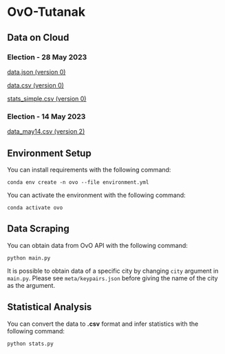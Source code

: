 # OvO-Tutanak

## Data on Cloud

### Election - 28 May 2023

[data.json (version 0)](https://drive.google.com/file/d/1Oz5A8R7ELbIl3rUtpLyGNsLNJhPWjb68/view?usp=sharing)

[data.csv (version 0)](https://drive.google.com/file/d/1Ze3uaQybedMyMbhWETedbmKCtGtIbqQD/view?usp=sharing)

[stats_simple.csv (version 0)](https://drive.google.com/file/d/1Ox5jBq6T2YXyYe5QQJHUylGUAccUcWue/view?usp=sharing)

### Election - 14 May 2023

[data_may14.csv (version 2)](https://drive.google.com/file/d/1J-xZT5Gy5wsT7G2yLUjDPZk0k1ESRWYW/view?usp=sharing)

## Environment Setup

You can install requirements with the following command:

    conda env create -n ovo --file environment.yml

You can activate the environment with the following command:

    conda activate ovo

## Data Scraping

You can obtain data from OvO API with the following command:

    python main.py

It is possible to obtain data of a specific city by changing `city` argument in `main.py`. Please see `meta/keypairs.json` before giving the name of the city as the argument.

## Statistical Analysis

You can convert the data to **.csv** format and infer statistics with the following command:

    python stats.py